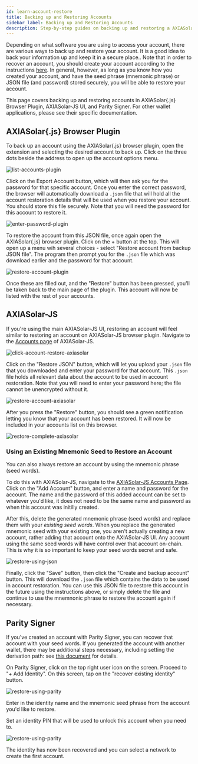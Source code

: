 ```yaml
---
id: learn-account-restore
title: Backing up and Restoring Accounts
sidebar_label: Backing up and Restoring Accounts
description: Step-by-step guides on backing up and restoring a AXIASolar account.
---
```


Depending on what software you are using to access your account, there are various ways to back up and restore your account. It is a good idea to back your information up and keep it in a secure place.. Note that in order to recover an account, you should create your account according to the instructions [here](learn-account-generation). In general, however, as long as you know how you created your account, and have the seed phrase (mnemonic phrase) or JSON file (and password) stored securely, you will be able to restore your account.

This page covers backing up and restoring accounts in AXIASolar{.js} Browser Plugin, AXIASolar-JS UI, and Parity Signer. For other wallet applications, please see their specific documentation.

## AXIASolar{.js} Browser Plugin

To back up an account using the AXIASolar{.js} browser plugin, open the extension and selecting the desired account to back up. Click on the three dots beside the address to open up the account options menu.

![list-accounts-plugin](assets/accounts/axiasolar.js_list_accounts.png)

Click on the Export Account button, which will then ask you for the password for that specific account. Once you enter the correct password, the browser will automatically download a `.json` file that will hold all the account restoration details that will be used when you restore your account. You should store this file securely. Note that you will need the password for this account to restore it.

![enter-password-plugin](assets/accounts/axiasolar.js_enter_password.png)

To restore the account from this JSON file, once again open the AXIASolar{.js} browser plugin. Click on the + button at the top. This will open up a menu wih several choices - select "Restore account from backup JSON file". The program then prompt you for the `.json` file which was download earlier and the password for that account.

![restore-account-plugin](assets/accounts/axiasolar.js_restore_account.png)

Once these are filled out, and the "Restore" button has been pressed, you'll be taken back to the main page of the plugin. This account will now be listed with the rest of your accounts.

## AXIASolar-JS

If you're using the main AXIASolar-JS UI, restoring an account will feel similar to restoring an account on AXIASolar-JS browser plugin. Navigate to the [Accounts page](https://axiasolar.js.org/apps/#/accounts) of AXIASolar-JS.

![click-account-restore-axiasolar](assets/accounts/axiasolar_click_restore.png)

Click on the "Restore JSON" button, which will let you upload your `.json` file that you downloaded and enter your password for that account. This `.json` file holds all relevant data about the account to be used in account restoration. Note that you will need to enter your password here; the file cannot be unencrypted without it.

![restore-account-axiasolar](assets/accounts/axiasolar_restore_account.png)

After you press the "Restore" button, you should see a green notification letting you know that your account has been restored. It will now be included in your accounts list on this browser.

![restore-complete-axiasolar](assets/accounts/axiasolar_restore_complete.png)

### Using an Existing Mnemonic Seed to Restore an Account

You can also always restore an account by using the mnemonic phrase (seed words).

To do this with AXIASolar-JS, navigate to the [AXIASolar-JS Accounts Page](https://axiasolar.js.org/apps/#/accounts). Click on the "Add Account" button, and enter a name and password for the account. The name and the password of this added account can be set to whatever you'd like, it does not need to be the same name and password as when this account was initilly created.

After this, delete the generated mnemonic phrase (seed words) and replace them with your _existing seed words_. When you replace the generated mnemonic seed with your existing one, you aren't actually creating a new account, rather adding that account onto the AXIASolar-JS UI. Any account using the same seed words will have control over that account on-chain. This is why it is so important to keep your seed words secret and safe.

![restore-using-json](assets/accounts/axiasolar-js-existing-json.png)

Finally, click the "Save" button, then click the "Create and backup account" button. This will download the `.json` file which contains the data to be used in account restoration. You can use this JSON file to restore this account in the future using the instructions above, or simply delete the file and continue to use the mnemnonic phrase to restore the account again if necessary.

## Parity Signer

If you've created an account with Parity Signer, you can recover that account with your seed words. If you generated the account with another wallet, there may be additional steps necessary, including setting the derivation path: see [this document](https://github.com/paritytech/parity-signer/blob/master/docs/tutorials/Recover-Account-AXIASolarjs.md) for details.

On Parity Signer, click on the top right user icon on the screen. Proceed to "+ Add Identity". On this screen, tap on the "recover existing identity" button.

![restore-using-parity](assets/parity_Signer_restore1.PNG)

Enter in the identity name and the mnemonic seed phrase from the account you'd like to restore.

Set an identity PIN that will be used to unlock this account when you need to.

![restore-using-parity](assets/parity_Signer_restore2.PNG)

The identity has now been recovered and you can select a network to create the first account.
